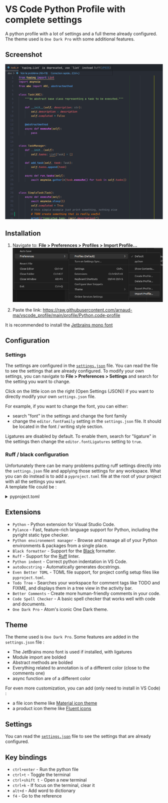 # VS Code Python Profile with complete settings
A python profile with a lot of settings and a full theme already configured. The theme used is `One Dark Pro` with some additional features.


## Screenshot

![code screenshot](doc/code_screenshot.png)
## Installation

1. Navigate to: **File > Preferences > Profiles > Import Profile...**
![find the Import Profile setting](doc/image.png)

1. Paste the link: https://raw.githubusercontent.com/arnaud-ma/vscode_profile/main/profile/Python.code-profile

It is recommended to install the [Jetbrains mono font](https://github.com/JetBrains/JetBrainsMono#installation)

## Configuration

### Settings

The settings are configured in the [`settings.json`](profile/settings.json) file. You can read the file to see the settings that are already configured.
To modify your own settings, you can navigate to **File > Preferences > Settings** and search for the setting you want to change.

Click on the little icon on the right (Open Settings (JSON)) if you want to directly modify your own `settings.json` file.

For example, if you want to change the font, you can either:
 - search "font" in the settings and change the font family
 - change the `editor.fontFamily` setting in the `settings.json` file. It should be located in the font / writing style section.

Ligatures are disabled by default. To enable them, search for "ligature" in the settings then change the `editor.fontLigatures` setting to `true`.

### Ruff / black configuration

Unfortunately there can be many problems putting ruff settings directly into the `settings.json` file and applying those settings for any workspace. What you can do instead is to add a `pyproject.toml` file at the root of your project with all the settings you want. \
A template file could be :

<details>
<summary>pyproject.toml</summary>
<p>

```toml
[tool.black]
# should be same as ruff
line-length = 88

[tool.ruff]
# should be same as black
line-length = 88

# https://beta.ruff.rs/docs/rules/
select = [
    "E",    # pycodestyle
    "F",    # pyflakes
    "N",    # pep8-naming
    "W",    # warnings (indentation, line length, etc.)
    "UP",   # pyupgrade
    "S",    # bandit
    "B",    # bugbear
    "COM",  # commas
    "C4",   # comprehensions
    "EM",   # error messages
    "RET",  # returns
    "RSE",  # raise statements
    "Q003", # quotes
    "SLF",  # private methods
    "SIM",  # simplify
    "TCH",  # type checking
    "PL",   # pylint
]

ignore = [
    "E501",   # line too long
    "F841",   # unused variable
    "RET505", # unnecessary `else` after `return` statement
    "COM812", # trailing comma (conflict with black formatter)
    "B905",   # no strict in zip
    "S311",   # random number generator not cryptographically strong
    "S101",   # use of assert detected
    "SLF001", # private member access
]

exclude = [
    ".bzr",
    ".direnv",
    ".eggs",
    ".git",
    ".git-rewrite",
    ".hg",
    ".mypy_cache",
    ".nox",
    ".pants.d",
    ".pytype",
    ".ruff_cache",
    ".svn",
    ".tox",
    ".venv",
    "__pypackages__",
    "_build",
    "buck-out",
    "build",
    "dist",
    "node_modules",
    "venv",
]

# exclude some rules in the __init__.py files
[tool.ruff.extend-per-file-ignores]
"__init__.py" = ["F401"] # unused import

[tool.ruff.pydocstyle]
# https://beta.ruff.rs/docs/settings/#pydocstyle-convention
convention = "google"

[tool.ruff.flake8-quotes]
inline-quotes = "double"
multiline-quotes = "double"
docstring-quotes = "double"


[tool.ruff.pylint]
max-args = 5

[tool.pyright]
# deactivate pyright features that are already covered by ruff
# only activate type checking actually
typeCheckingMode = "basic"
stubPath = "typings"
reportGeneralTypeIssues = true
reportMissingTypeStubs = false
reportUndefinedVariable = false
reportUnusedVariable = false
reportUnusedClass = false
reportUnusedFunction = false
```
</p>
</details>

## Extensions

- `Python` - Python extension for Visual Studio Code.
- `Pylance` - Fast, feature-rich language support for Python, including the pyright static type checker.
- `Python environement manager` - Browse and manage all of your Python environments & packages from a single place.
- `Black formatter` -  Support for the [Black](https://github.com/psf/black) formatter.
- `Ruff` - Support for the [Ruff](https://beta.ruff.rs/docs/) linter.
- `Python indent` - Correct python indentation in VS Code.
- `autoDocstring` - Automatically generates docstrings.
- `Even Better TOML` - TOML file support, for project config setup files like `pyproject.toml`.
- `Todo Tree` - Searches your workspace for comment tags like TODO and FIXME, and displays them in a tree view in the activity bar.
- `Better Comments` - Create more human-friendly comments in your code.
- `Code Spell Checker` - A basic spell checker that works well with code and documents.
- `One Dark Pro` - Atom's iconic One Dark theme.

## Theme

The theme used is `One Dark Pro`. Some features are added in the `settings.json` file :

- The JetBrains mono font is used if installed, with ligatures
- Module import are bolded
- Abstract methods are bolded
- Everything related to annotation is of a different color (close to the comments one)
- async function are of a different color

For even more customization, you can add (only need to install in VS Code) :

- a file icon theme like [Material icon theme](https://marketplace.visualstudio.com/items?itemName=PKief.material-icon-theme)
- a product icon theme like [Fluent icons](https://marketplace.visualstudio.com/items?itemName=miguelsolorio.fluent-icons)

## Settings

You can read the [`settings.json`](profile/settings.json) file to see the settings that are already configured.

## Key bindings

- `ctrl+enter` - Run the python file
- `ctrl+t` - Toggle the terminal
- `ctrl+shift t` - Open a new terminal
- `ctrl+k` - If focus on the terminal, clear it
- `alt+d` - Add word to dictionary
- `f4` - Go to the reference
